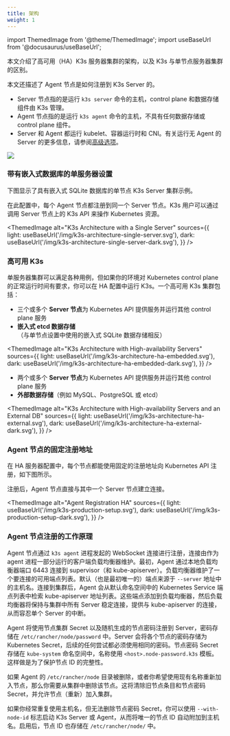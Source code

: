 ```yaml
---
title: 架构
weight: 1
---
```


import ThemedImage from '@theme/ThemedImage';
import useBaseUrl from '@docusaurus/useBaseUrl';

本文介绍了高可用（HA）K3s 服务器集群的架构，以及 K3s 与单节点服务器集群的区别。

本文还描述了 Agent 节点是如何注册到 K3s Server 的。

* Server 节点指的是运行 `k3s server` 命令的主机，control plane 和数据存储组件由 K3s 管理。
* Agent 节点指的是运行 `k3s agent` 命令的主机，不具有任何数据存储或 control plane 组件。
* Server 和 Agent 都运行 kubelet、容器运行时和 CNI。有关运行无 Agent 的 Server 的更多信息，请参阅[高级选项](../advanced/advanced.md#运行无-agent-的-server实验性)。

![](/img/how-it-works-k3s-revised.svg)

### 带有嵌入式数据库的单服务器设置

下图显示了具有嵌入式 SQLite 数据库的单节点 K3s Server 集群示例。

在此配置中，每个 Agent 节点都注册到同一个 Server 节点。K3s 用户可以通过调用 Server 节点上的 K3s API 来操作 Kubernetes 资源。

<ThemedImage
alt="K3s Architecture with a Single Server"
sources={{
light: useBaseUrl('/img/k3s-architecture-single-server.svg'),
dark: useBaseUrl('/img/k3s-architecture-single-server-dark.svg'),
}}
/>

### 高可用 K3s

单服务器集群可以满足各种用例，但如果你的环境对 Kubernetes control plane 的正常运行时间有要求，你可以在 HA 配置中运行 K3s。一个高可用 K3s 集群包括：

<Tabs>
<TabItem value="嵌入式数据库">

* 三个或多个 **Server 节点**为 Kubernetes API 提供服务并运行其他 control plane 服务
* **嵌入式 etcd 数据存储**（与单节点设置中使用的嵌入式 SQLite 数据存储相反）


<ThemedImage
alt="K3s Architecture with High-availability Servers"
sources={{
light: useBaseUrl('/img/k3s-architecture-ha-embedded.svg'),
dark: useBaseUrl('/img/k3s-architecture-ha-embedded-dark.svg'),
}} />

</TabItem>
<TabItem value="外部数据库">

* 两个或多个 **Server 节点**为 Kubernetes API 提供服务并运行其他 control plane 服务
* **外部数据存储**（例如 MySQL、PostgreSQL 或 etcd）

<ThemedImage
alt="K3s Architecture with High-availability Servers and an External DB"
sources={{
light: useBaseUrl('/img/k3s-architecture-ha-external.svg'),
dark: useBaseUrl('/img/k3s-architecture-ha-external-dark.svg'),
}} />

</TabItem>
</Tabs>

### Agent 节点的固定注册地址

在 HA 服务器配置中，每个节点都能使用固定的注册地址向 Kubernetes API 注册，如下图所示。

注册后，Agent 节点直接与其中一个 Server 节点建立连接。

<ThemedImage
alt="Agent Registration HA"
sources={{
light: useBaseUrl('/img/k3s-production-setup.svg'),
dark: useBaseUrl('/img/k3s-production-setup-dark.svg'),
}}
/>

### Agent 节点注册的工作原理

Agent 节点通过 `k3s agent` 进程发起的 WebSocket 连接进行注册，连接由作为 agent 进程一部分运行的客户端负载均衡器维护。最初，Agent 通过本地负载均衡器端口 6443 连接到 supervisor（和 kube-apiserver）。负载均衡器维护了一个要连接的可用端点列表。默认（也是最初唯一的）端点来源于 `--server` 地址中的主机名。连接到集群后，Agent 会从默认命名空间中的 Kubernetes Service 端点列表中检索 kube-apiserver 地址列表。这些端点添加到负载均衡器，然后负载均衡器将保持与集群中所有 Server 稳定连接，提供与 kube-apiserver 的连接，从而容忍单个 Server 的中断。

Agent 将使用节点集群 Secret 以及随机生成的节点密码注册到 Server，密码存储在 `/etc/rancher/node/password` 中。Server 会将各个节点的密码存储为 Kubernetes Secret，后续的任何尝试都必须使用相同的密码。节点密码 Secret 存储在 `kube-system` 命名空间中，名称使用 `<host>.node-password.k3s` 模板。这样做是为了保护节点 ID 的完整性。

如果 Agent 的 `/etc/rancher/node` 目录被删除，或者你希望使用现有名称重新加入节点，那么你需要从集群中删除该节点。这将清除旧节点条目和节点密码 Secret，并允许节点（重新）加入集群。

如果你经常重复使用主机名，但无法删除节点密码 Secret，你可以使用 `--with-node-id` 标志启动 K3s Server 或 Agent，从而将唯一的节点 ID 自动附加到主机名。启用后，节点 ID 也存储在 `/etc/rancher/node/` 中。
